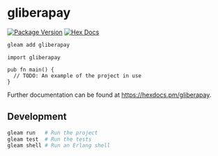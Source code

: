 # gliberapay

[![Package Version](https://img.shields.io/hexpm/v/gliberapay)](https://hex.pm/packages/gliberapay)
[![Hex Docs](https://img.shields.io/badge/hex-docs-ffaff3)](https://hexdocs.pm/gliberapay/)

```sh
gleam add gliberapay
```
```gleam
import gliberapay

pub fn main() {
  // TODO: An example of the project in use
}
```

Further documentation can be found at <https://hexdocs.pm/gliberapay>.

## Development

```sh
gleam run   # Run the project
gleam test  # Run the tests
gleam shell # Run an Erlang shell
```
